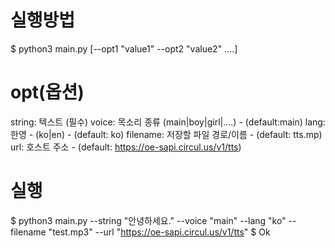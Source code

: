 # 실행방법

$ python3 main.py [--opt1 "value1" --opt2 "value2" ....]

# opt(옵션)
string: 텍스트 (필수) 
voice: 목소리 종류 (main|boy|girl|....) - (default:main)
lang: 한영 - (ko|en) - (default: ko)
filename: 저장할 파일 경로/이름 - (default: tts.mp)
url: 호스트 주소 - (default: https://oe-sapi.circul.us/v1/tts)

# 실행
$ python3 main.py --string "안녕하세요." --voice "main" --lang "ko" --filename "test.mp3" --url "https://oe-sapi.circul.us/v1/tts"
$ Ok
